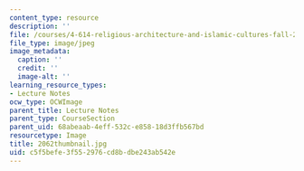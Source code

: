 ```yaml
---
content_type: resource
description: ''
file: /courses/4-614-religious-architecture-and-islamic-cultures-fall-2002/c5f5befe3f552976cd8bdbe243ab542e_2062thumbnail.jpg
file_type: image/jpeg
image_metadata:
  caption: ''
  credit: ''
  image-alt: ''
learning_resource_types:
- Lecture Notes
ocw_type: OCWImage
parent_title: Lecture Notes
parent_type: CourseSection
parent_uid: 68abeaab-4eff-532c-e858-18d3ffb567bd
resourcetype: Image
title: 2062thumbnail.jpg
uid: c5f5befe-3f55-2976-cd8b-dbe243ab542e
---
```

